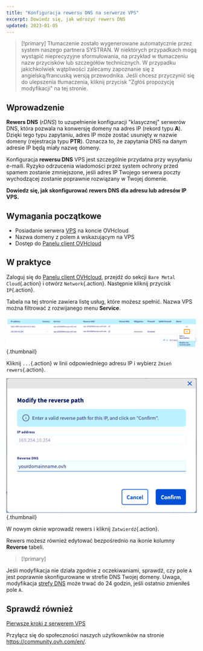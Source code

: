 ```yaml
---
title: "Konfiguracja rewersu DNS na serwerze VPS"
excerpt: Dowiedz się, jak wdrożyć rewers DNS
updated: 2023-01-05
---
```


> [!primary]
> Tłumaczenie zostało wygenerowane automatycznie przez system naszego partnera SYSTRAN. W niektórych przypadkach mogą wystąpić nieprecyzyjne sformułowania, na przykład w tłumaczeniu nazw przycisków lub szczegółów technicznych. W przypadku jakichkolwiek wątpliwości zalecamy zapoznanie się z angielską/francuską wersją przewodnika. Jeśli chcesz przyczynić się do ulepszenia tłumaczenia, kliknij przycisk "Zgłóś propozycję modyfikacji" na tej stronie.
> 

## Wprowadzenie

**Rewers DNS** (*rDNS*) to uzupełnienie konfiguracji "klasycznej" serwerów DNS, która pozwala na konwersję domeny na adres IP (rekord typu **A**). Dzięki tego typu zapytaniu, adres IP może zostać usunięty w nazwie domeny (rejestracja typu **PTR**). Oznacza to, że zapytania DNS na danym adresie IP będą miały nazwę domeny.

Konfiguracja **rewersu DNS** VPS jest szczególnie przydatna przy wysyłaniu e-maili. Ryzyko odrzucenia wiadomości przez system ochrony przed spamem zostanie zmniejszone, jeśli adres IP Twojego serwera poczty wychodzącej zostanie poprawnie rozwiązany w Twojej domenie.

**Dowiedz się, jak skonfigurować rewers DNS dla adresu lub adresów IP VPS.**

## Wymagania początkowe

- Posiadanie serwera [VPS](https://www.ovhcloud.com/pl/vps/) na koncie OVHcloud
- Nazwa domeny z polem `A` wskazującym na VPS
- Dostęp do [Panelu client OVHcloud](https://www.ovh.com/auth/?action=gotomanager&from=https://www.ovh.pl/&ovhSubsidiary=pl)

## W praktyce

Zaloguj się do [Panelu client OVHcloud](https://www.ovh.com/auth/?action=gotomanager&from=https://www.ovh.pl/&ovhSubsidiary=pl), przejdź do sekcji `Bare Metal Cloud`{.action} i otwórz `Network`{.action}. Następnie kliknij przycisk `IP`{.action}.

Tabela na tej stronie zawiera listę usług, które możesz spełnić. Nazwa VPS można filtrować z rozwijanego menu **Service**.

![Rewers DNS](images/reversecp01.png){.thumbnail}

Kliknij `...`{.action} w linii odpowiedniego adresu IP i wybierz `Zmień rewers`{.action}.

![Rewers DNS](images/reversecp02.png){.thumbnail}

W nowym oknie wprowadź rewers i kliknij `Zatwierdź`{.action}.

Rewers możesz również edytować bezpośrednio na ikonie kolumny **Reverse** tabeli.

> [!primary]
>
Jeśli modyfikacja nie działa zgodnie z oczekiwaniami, sprawdź, czy pole `A` jest poprawnie skonfigurowane w strefie DNS Twojej domeny. Uwaga, modyfikacja [strefy DNS](/pages/web_cloud/domains/dns_zone_edit) może trwać do 24 godzin, jeśli ostatnio zmieniłeś pole `A`.
>

## Sprawdź również <a name="gofurther"></a>

[Pierwsze kroki z serwerem VPS](/pages/bare_metal_cloud/virtual_private_servers/starting_with_a_vps)

Przyłącz się do społeczności naszych użytkowników na stronie <https://community.ovh.com/en/>.